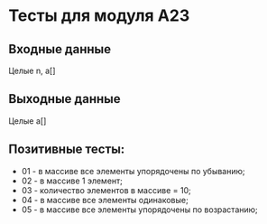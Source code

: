 # Тесты для модуля А23

## Входные данные
Целые n, a[]

## Выходные данные
Целые a[]

## Позитивные тесты:
- 01 - в массиве все элементы упорядочены по убыванию;
- 02 - в массиве 1 элемент;
- 03 - количество элементов в массиве = 10;
- 04 - в массиве все элементы одинаковые;
- 05 - в массиве все элементы упорядочены по возрастанию;
